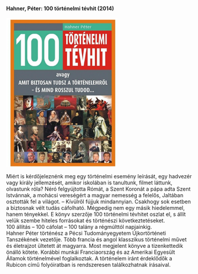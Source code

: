 #### <a name="id_512">Hahner, Péter: 100 történelmi tévhit (2014)</a>
<img src="https://github.com/BercziSandor/calibre_lib/raw/main/Hahner%2C%20Peter/100%20tortenelmi%20tevhit%20%28512%29/cover.jpg" alt="cover" width="300"/>

<div>
<p>Miért ​is kérdőjeleznénk meg egy történelmi esemény leírását, egy hadvezér vagy király jellemzését, amikor iskolában is tanultunk, filmet láttunk, olvastunk róla? Néró felgyújtotta Rómát, a Szent Koronát a pápa adta Szent Istvánnak, a mohácsi vereségért a magyar nemesség a felelős, Jaltában osztották fel a világot. – Kívülről fújjuk mindannyian. Csakhogy sok esetben a biztosnak vélt tudás cáfolható. Mégpedig nem egy másik hiedelemmel, hanem tényekkel. E könyv szerzője 100 történelmi tévhitet oszlat el, s állít velük szembe hiteles forrásokat és történészi következtetéseket.<br>100 állítás – 100 cáfolat – 100 talány a régmúlttól napjainkig.<br>Hahner Péter történész a Pécsi Tudományegyetem Újkortörténeti Tanszékének vezetője. Több francia és angol klasszikus történelmi művet és életrajzot ültetett át magyarra. Most megjelent könyve a tizenkettedik önálló kötete. Korábbi munkái Franciaország és az Amerikai Egyesült Államok történelmével foglalkoztak. A történelem iránt érdeklődők a Rubicon című folyóiratban is rendszeresen találkozhatnak írásaival.</p></div>


